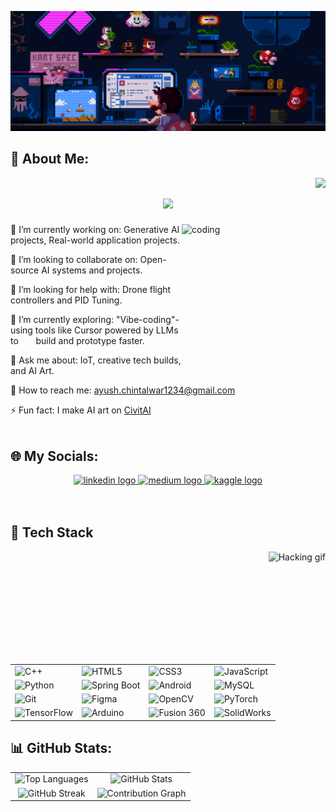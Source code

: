 [![MasterHead](https://github.com/tusharpatil2912/tusharpatil2912/blob/main/banner.gif)](https://ayush-chintalwar.netlify.app/)

## 💫 About Me:
<img align="right" src="https://visitor-badge.laobi.icu/badge?page_id=4yu5h-crtl.4yu5h-crtl" />
<h1 align="center">
    <img src="https://readme-typing-svg.herokuapp.com/?font=Righteous&size=35&center=true&vCenter=true&width=600&height=70&duration=4000&lines=Hi+There!+👋;+I'm+Ayush+Chintalwar!" />
</h1>     

<img align="right" alt="coding" width="230" height="230" src="https://bit.ly/448Fxkj">

🔭 I’m currently working on: Generative AI projects, Real-world application projects.

👯 I’m looking to collaborate on: Open-source AI systems and projects.

🤝 I’m looking for help with: Drone flight controllers and PID Tuning.

🌱 I’m currently exploring: "Vibe-coding"- using tools like Cursor powered by LLMs to &nbsp;&nbsp;&nbsp;&nbsp;&nbsp;&nbsp;build and prototype faster.

💬 Ask me about: IoT, creative tech builds, and AI Art.

📩 How to reach me: ayush.chintalwar1234@gmail.com

⚡ Fun fact: I make AI art on [CivitAI](https://civitai.green/user/Dxrek)
<br><br>

## 🌐 My Socials:
<div align="center">
  <a href="https://www.linkedin.com/in/ayush-chintalwar-18b9b1259/" target="_blank">
    <img src="https://img.shields.io/static/v1?message=LinkedIn&logo=linkedin&label=&color=0077B5&logoColor=white&labelColor=&style=flat" height="37" alt="linkedin logo"  />
  </a>
  <a href="https://medium.com/@mindofmachina" target="_blank">
    <img src="https://img.shields.io/static/v1?message=Medium&logo=medium&label=&color=12100E&logoColor=white&labelColor=&style=flat" height="37" alt="medium logo"  />
  </a>
  <a href="https://kaggle.com/ayush1364" target="_blank">
    <img src="https://img.shields.io/static/v1?message=Kaggle&logo=kaggle&label=&color=20BEFF&logoColor=white&labelColor=&style=flat" height="37" alt="kaggle logo"  />
  </a>
</div>
<br><br>

## 🧰 Tech Stack

<img align="right" alt="Hacking gif" height="180" src="https://media.tenor.com/rePDfDWO3XoAAAAd/hacking.gif" />
<table>
  <tr>
    <td><img src="https://cdn.jsdelivr.net/gh/devicons/devicon/icons/cplusplus/cplusplus-original.svg" height="40" alt="C++" /></td>
    <td><img src="https://cdn.jsdelivr.net/gh/devicons/devicon/icons/html5/html5-original.svg" height="40" alt="HTML5" /></td>
    <td><img src="https://cdn.jsdelivr.net/gh/devicons/devicon/icons/css3/css3-original.svg" height="40" alt="CSS3" /></td>
    <td><img src="https://cdn.jsdelivr.net/gh/devicons/devicon/icons/javascript/javascript-original.svg" height="40" alt="JavaScript" /></td>
  </tr>
  <tr>
    <td><img src="https://cdn.jsdelivr.net/gh/devicons/devicon/icons/python/python-original.svg" height="40" alt="Python" /></td>
    <td><img src="https://cdn.jsdelivr.net/gh/devicons/devicon/icons/spring/spring-original.svg" height="40" alt="Spring Boot" /></td>
    <td><img src="https://cdn.jsdelivr.net/gh/devicons/devicon/icons/android/android-original.svg" height="40" alt="Android" /></td>
    <td><img src="https://cdn.jsdelivr.net/gh/devicons/devicon/icons/mysql/mysql-original.svg" height="40" alt="MySQL" /></td>
  </tr>
  <tr>
    <td><img src="https://cdn.jsdelivr.net/gh/devicons/devicon/icons/git/git-original.svg" height="40" alt="Git" /></td>
    <td><img src="https://cdn.jsdelivr.net/gh/devicons/devicon/icons/figma/figma-original.svg" height="40" alt="Figma" /></td>
    <td><img src="https://www.vectorlogo.zone/logos/opencv/opencv-icon.svg" height="40" alt="OpenCV" /></td>
    <td><img src="https://www.vectorlogo.zone/logos/pytorch/pytorch-icon.svg" height="40" alt="PyTorch" /></td>
  </tr>
  <tr>
    <td><img src="https://www.vectorlogo.zone/logos/tensorflow/tensorflow-icon.svg" height="40" alt="TensorFlow" /></td>
    <td><img src="https://cdn.worldvectorlogo.com/logos/arduino-1.svg" height="40" alt="Arduino" /></td>
    <td><img src="https://upload.wikimedia.org/wikipedia/commons/3/3a/Autodesk_Fusion_360_logo.svg" height="40" alt="Fusion 360" /></td>
    <td><img src="https://upload.wikimedia.org/wikipedia/commons/3/35/Solidworks_logo.svg" height="40" alt="SolidWorks" /></td>
  </tr>
</table>




## 📊 GitHub Stats:
<table>
  <tr>
    <td align="center">
      <img src="https://github-readme-stats.vercel.app/api/top-langs/?username=4yu5h-crtl&layout=compact&theme=radical&hide_border=false&include_all_commits=false&count_private=false" alt="Top Languages"/>
    </td>
    <td align="center">
      <img src="https://github-readme-stats.vercel.app/api?username=4yu5h-crtl&theme=radical&hide_border=false&include_all_commits=false&count_private=false" alt="GitHub  Stats" />
    </td>
  </tr>
  <tr>
    <td align="center">
      <img src="https://github-readme-streak-stats.herokuapp.com/?user=4yu5h-crtl&theme=radical&hide_border=false" alt="GitHub Streak" />
    </td>
    <td align="center">
      <img src="https://github-readme-activity-graph.vercel.app/graph?username=4yu5h-crtl&area=true&hide_border=true&theme=redical" alt="Contribution Graph" height="203" />
    </td>
  </tr>
</table>

<!--
<picture>
  <source media="(prefers-color-scheme: dark)" srcset="https://raw.githubusercontent.com/4yu5h-crtl/4yu5h-crtl/output/github-snake-dark.svg" />
  <source media="(prefers-color-scheme: light)" srcset="https://raw.githubusercontent.com/4yu5h-crtl/4yu5h-crtl/output/github-snake.svg" />
  <img alt="github-snake" src="https://raw.githubusercontent.com/4yu5h-crtl/4yu5h-crtl/output/github-snake.svg" />
</picture>
-->
